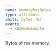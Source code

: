 ```yaml
---
name: memoryRssBytes
type: attribute
units: bytes (B)
events:
  - K8sNodeSample
---
```


Bytes of rss memory.
